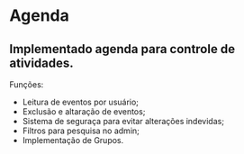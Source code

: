 # Agenda
## Implementado agenda para controle de atividades.

Funções:
* Leitura de eventos por usuário;
* Exclusão e altaração de eventos;
* Sistema de seguraça para evitar alterações indevidas;
* Filtros para pesquisa no admin;
* Implementação de Grupos.
